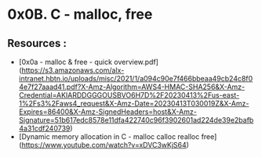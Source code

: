 # 0x0B. C - malloc, free

## Resources :

* [0x0a - malloc & free - quick overview.pdf] (https://s3.amazonaws.com/alx-intranet.hbtn.io/uploads/misc/2021/1/a094c90e7f466bbeaa49cb24c8f04e7f27aaad41.pdf?X-Amz-Algorithm=AWS4-HMAC-SHA256&X-Amz-Credential=AKIARDDGGGOUSBVO6H7D%2F20230413%2Fus-east-1%2Fs3%2Faws4_request&X-Amz-Date=20230413T030019Z&X-Amz-Expires=86400&X-Amz-SignedHeaders=host&X-Amz-Signature=51b617edc8578e11dfa422740c96f3902601ad224de39e2bafb4a31cdf240739)
* [Dynamic memory allocation in C - malloc calloc realloc free] (https://www.youtube.com/watch?v=xDVC3wKjS64)
